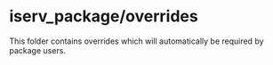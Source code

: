 # iserv_package/overrides

This folder contains overrides which will automatically be required by package users.

